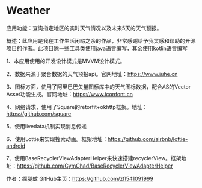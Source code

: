# Weather
应用功能：查询指定地区的实时天气情况以及未来5天的天气预报。

概述：此应用是我在工作生活闲暇之余的作品，非常感谢给予我灵感和帮助的开源项目的作者。此项目除一些工具类使用java语言编写，其余使用kotlin语言编写

1、本应用使用的开发设计模式是MVVM设计模式。

2、数据来源于聚合数据的天气预报api。官网地址：https://www.juhe.cn

3、图标方面，使用了阿里巴巴矢量图标库中的天气图标数据，配合AS的Vector Asset功能生成。官网地址：https://www.iconfont.cn

4、网络请求，使用了Square的retorfit+okhttp框架。地址：https://github.com/square

5、使用livedata机制实现消息传递

6、使用Lottie来实现搜索动画。框架地址：https://github.com/airbnb/lottie-android

7、使用BaseRecyclerViewAdapterHelper来快速搭建recyclerView。框架地址：https://github.com/CymChad/BaseRecyclerViewAdapterHelper  

作者：瘸腿蚊 GitHub主页：https://github.com/zfl541091999
